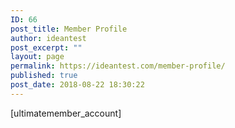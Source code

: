 ```yaml
---
ID: 66
post_title: Member Profile
author: ideantest
post_excerpt: ""
layout: page
permalink: https://ideantest.com/member-profile/
published: true
post_date: 2018-08-22 18:30:22
---
```

[ultimatemember_account]